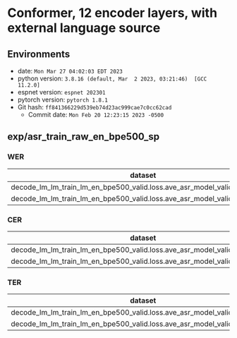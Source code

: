 # Conformer, 12 encoder layers, with external language source

## Environments
- date: `Mon Mar 27 04:02:03 EDT 2023`
- python version: `3.8.16 (default, Mar  2 2023, 03:21:46)  [GCC 11.2.0]`
- espnet version: `espnet 202301`
- pytorch version: `pytorch 1.8.1`
- Git hash: `ff841366229d539eb74d23ac999cae7c0cc62cad`
  - Commit date: `Mon Feb 20 12:23:15 2023 -0500`

## exp/asr_train_raw_en_bpe500_sp
### WER

|dataset|Snt|Wrd|Corr|Sub|Del|Ins|Err|S.Err|
|---|---|---|---|---|---|---|---|---|
|decode_lm_lm_train_lm_en_bpe500_valid.loss.ave_asr_model_valid.acc.ave/dev|466|14671|94.0|2.7|3.3|0.7|6.6|65.9|
|decode_lm_lm_train_lm_en_bpe500_valid.loss.ave_asr_model_valid.acc.ave/test|1155|27500|93.9|2.7|3.4|0.7|6.8|61.1|

### CER

|dataset|Snt|Wrd|Corr|Sub|Del|Ins|Err|S.Err|
|---|---|---|---|---|---|---|---|---|
|decode_lm_lm_train_lm_en_bpe500_valid.loss.ave_asr_model_valid.acc.ave/dev|466|78259|96.6|0.6|2.8|0.6|4.0|65.9|
|decode_lm_lm_train_lm_en_bpe500_valid.loss.ave_asr_model_valid.acc.ave/test|1155|145066|96.6|0.6|2.8|0.6|4.1|61.1|

### TER

|dataset|Snt|Wrd|Corr|Sub|Del|Ins|Err|S.Err|
|---|---|---|---|---|---|---|---|---|
|decode_lm_lm_train_lm_en_bpe500_valid.loss.ave_asr_model_valid.acc.ave/dev|466|29364|95.5|1.9|2.7|0.5|5.1|65.9|
|decode_lm_lm_train_lm_en_bpe500_valid.loss.ave_asr_model_valid.acc.ave/test|1155|54206|95.5|1.7|2.7|0.6|5.1|61.1|
